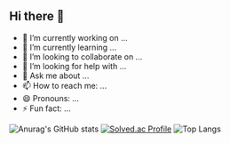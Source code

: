 ## Hi there 👋


- 🔭 I’m currently working on ...
- 🌱 I’m currently learning ...
- 👯 I’m looking to collaborate on ...
- 🤔 I’m looking for help with ...
- 💬 Ask me about ...
- 📫 How to reach me: ...
- 😄 Pronouns: ...
- ⚡ Fun fact: ...


![Anurag's GitHub stats](https://github-readme-stats.vercel.app/api?username=YeongHyeon-Yun&show_icons=true&theme=vue-dark)
[![Solved.ac Profile](http://mazassumnida.wtf/api/generate_badge?boj=qorwns911)](https://solved.ac/qorwns911)
![Top Langs](https://github-readme-stats.vercel.app/api/top-langs/?username=YeongHyeon-Yun&layout=Demo&theme=tokyonight)
